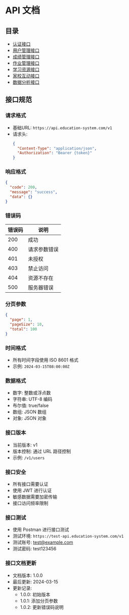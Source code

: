 # API 文档

## 目录
- [认证接口](./auth.md)
- [用户管理接口](./user.md)
- [成绩管理接口](./score.md)
- [作业管理接口](./homework.md)
- [学习资源接口](./resource.md)
- [家校互动接口](./interaction.md)
- [数据分析接口](./analysis.md)

## 接口规范

### 请求格式
- 基础URL: `https://api.education-system.com/v1`
- 请求头:
  ```json
  {
    "Content-Type": "application/json",
    "Authorization": "Bearer {token}"
  }
  ```

### 响应格式
```json
{
  "code": 200,
  "message": "success",
  "data": {}
}
```

### 错误码
| 错误码 | 说明 |
|--------|------|
| 200 | 成功 |
| 400 | 请求参数错误 |
| 401 | 未授权 |
| 403 | 禁止访问 |
| 404 | 资源不存在 |
| 500 | 服务器错误 |

### 分页参数
```json
{
  "page": 1,
  "pageSize": 10,
  "total": 100
}
```

### 时间格式
- 所有时间字段使用 ISO 8601 格式
- 示例: `2024-03-15T08:00:00Z`

### 数据格式
- 数字: 整数或浮点数
- 字符串: UTF-8 编码
- 布尔值: true/false
- 数组: JSON 数组
- 对象: JSON 对象

### 接口版本
- 当前版本: v1
- 版本控制: 通过 URL 路径控制
- 示例: `/v1/users`

### 接口安全
- 所有接口需要认证
- 使用 JWT 进行认证
- 敏感数据需要加密传输
- 接口访问频率限制

### 接口测试
- 使用 Postman 进行接口测试
- 测试环境: `https://test-api.education-system.com/v1`
- 测试账号: test@example.com
- 测试密码: test123456

### 接口文档更新
- 文档版本: 1.0.0
- 最后更新: 2024-03-15
- 更新记录:
  - 1.0.0: 初始版本
  - 1.0.1: 添加分页参数
  - 1.0.2: 更新错误码说明 